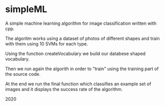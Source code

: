# simpleML
A simple machine learning algorithm for image classification written with cpp.


The algoritm works using a dataset of photos of different shapes and train with
them using 10 SVMs for each type.

Using the function createVocabulary we build our databese shaped vocabulary.

Then we run again the algorith in order to "train" using the training part of the source code.

At the end we run the final function which classifies an example set of images and it displays the 
success rate of the algorithm.



2020
